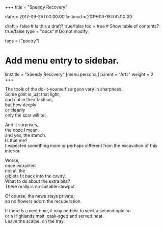 +++
title = "Speedy Recovery"

date = 2017-09-25T00:00:00
lastmod = 2019-03-18T00:00:00

draft = false  # Is this a draft? true/false
toc = true  # Show table of contents? true/false
type = "docs"  # Do not modify.

tags = ["poetry"]

# Add menu entry to sidebar.
linktitle = "Speedy Recovery"
[menu.personal]
  parent = "Arts"
  weight = 2
+++

The tools of the do-it-yourself surgeon vary in sharpness.</br>
Some glint in just that light,</br>
and cut in their fashion,</br>
but how deeply</br>
or cleanly</br>
only the scar will tell.</br>

And it surprises,</br>
the ooze I mean,</br>
and yes, the stench.</br>
Is that me?</br>
I expected something more or perhaps different from the excavation of this interior.

Worse,</br>
once extracted</br>
not all the </br>
giblets fit back into the cavity.</br>
What to do about the extra bits?</br>
There really is no suitable stewpot.</br>

Of course, the news stays private,</br>
so no flowers adorn the recuperation.</br>

If there is a next time, it may be best to seek a second opinion</br>
or a Highlands malt, cask-aged and served neat.</br>
Leave the scalpel on the tray.</br>
